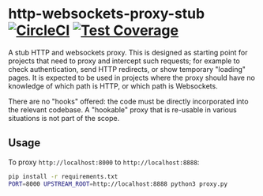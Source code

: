 # http-websockets-proxy-stub [![CircleCI](https://circleci.com/gh/uktrade/http-websockets-proxy-stub.svg?style=svg)](https://circleci.com/gh/uktrade/http-websockets-proxy-stub) [![Test Coverage](https://api.codeclimate.com/v1/badges/99f8b4689729734f7464/test_coverage)](https://codeclimate.com/github/uktrade/http-websockets-proxy-stub/test_coverage)

A stub HTTP and websockets proxy. This is designed as starting point for projects that need to proxy and intercept such requests; for example to check authentication, send HTTP redirects, or show temporary "loading" pages. It is expected to be used in projects where the proxy should have no knowledge of which path is HTTP, or which path is Websockets.

There are no "hooks" offered: the code must be directly incorporated into the relevant codebase. A "hookable" proxy that is re-usable in various situations is not part of the scope.


## Usage

To proxy `http://localhost:8000` to `http://localhost:8888`:

```bash
pip install -r requirements.txt
PORT=8000 UPSTREAM_ROOT=http://localhost:8888 python3 proxy.py
```
